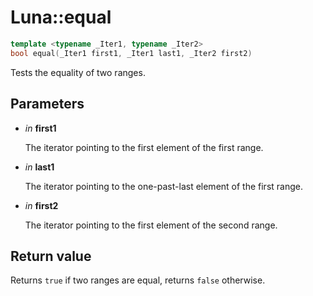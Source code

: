 # Luna::equal

```c++
template <typename _Iter1, typename _Iter2>
bool equal(_Iter1 first1, _Iter1 last1, _Iter2 first2)
```

Tests the equality of two ranges. 



## Parameters
* *in* **first1**

    The iterator pointing to the first element of the first range. 

* *in* **last1**

    The iterator pointing to the one-past-last element of the first range. 

* *in* **first2**

    The iterator pointing to the first element of the second range. 

## Return value
Returns `true` if two ranges are equal, returns `false` otherwise. 

